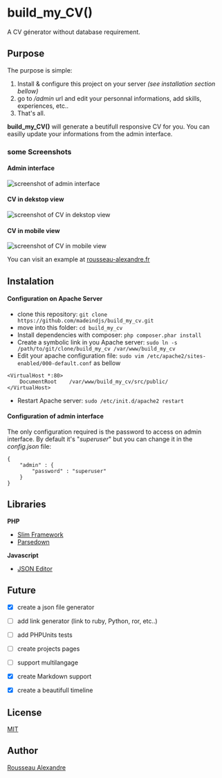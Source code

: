 build_my_CV()
=============

A CV génerator without database requirement.

Purpose
-------

The purpose is simple:

1. Install & configure this project on your server *(see installation section bellow)*
2. go to */admin* url and edit your personnal informations, add skills, experiences, etc..
3. That's all. 

**build_my_CV()** will generate a beutifull responsive CV for you. You can easilly update your informations from the admin interface.

### some Screenshots

#### Admin interface

![screenshot of admin interface](https://raw.githubusercontent.com/madeindjs/build_my_cv/master/screenshot_admin.png)

#### CV in dekstop view

![screenshot of CV in dekstop view](https://raw.githubusercontent.com/madeindjs/build_my_cv/master/screenshot_cv_desktop.png)

#### CV in mobile view

![screenshot of CV in mobile view](https://raw.githubusercontent.com/madeindjs/build_my_cv/master/screenshot_cv_mobile.png)


You can visit an example at [rousseau-alexandre.fr](http://rousseau-alexandre.fr)



Instalation
-----------

#### Configuration on Apache Server

* clone this repository: `git clone https://github.com/madeindjs/build_my_cv.git`
* move into this folder: `cd build_my_cv`
* Install dependencies with composer: `php composer.phar install`
* Create a symbolic link in you Apache server: `sudo ln -s /path/to/git/clone/build_my_cv /var/www/build_my_cv`
* Edit your apache configuration file: `sudo vim /etc/apache2/sites-enabled/000-default.conf` as bellow

```
<VirtualHost *:80>
    DocumentRoot    /var/www/build_my_cv/src/public/
</VirtualHost>
```

* Restart Apache server: `sudo /etc/init.d/apache2 restart`

#### Configuration of admin interface

The only configuration required is the password to access on admin interface. By default it's "*superuser*" but you can change it in the *config.json* file:

```
{
    "admin" : {
        "password" : "superuser"
    }
}
```



Libraries
---------

**PHP**

* [Slim Framework](http://www.slimframework.com/)
* [Parsedown](https://github.com/erusev/parsedown/)

**Javascript**

* [JSON Editor](https://github.com/jdorn/json-editor/)




Future
------

* [x] create a json file generator
* [ ] add link generator (link to ruby, Python, ror, etc..)
* [ ] add PHPUnits tests
* [ ] create projects pages
* [ ] support multilangage
* [x] create Markdown support 
* [x] create a beautifull timeline 


License
-----------

[MIT](https://opensource.org/licenses/MIT)


Author
----------

[Rousseau Alexandre](https://github.com/madeindjs)
